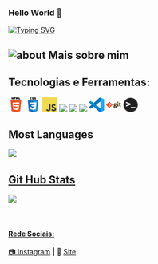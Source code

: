  
  ### Hello World 👋

[![Typing SVG](https://readme-typing-svg.herokuapp.com?font=Fira+Code&weight=600&size=30&pause=1000&color=42839F&center=true&vCenter=true&random=false&width=800&height=100&lines=Desenvolvimento+de+Solu%C3%A7%C3%B5es+Aplicadas+;%C3%A0+Cadeia+Produtiva+da+Psicultura)](https://git.io/typing-svg)

## <img width="45" alt="about" src="https://raw.github.com/elizarov/elizarov/master/about.png"> Mais sobre mim
<!--
 descrição detalhada
-->

## **Tecnologias e Ferramentas:**  


<code><img height="30" src="https://raw.githubusercontent.com/github/explore/80688e429a7d4ef2fca1e82350fe8e3517d3494d/topics/html/html.png"></code>
<code><img height="30" src="https://raw.githubusercontent.com/github/explore/80688e429a7d4ef2fca1e82350fe8e3517d3494d/topics/css/css.png"></code>
<code><img height="30" src="https://raw.githubusercontent.com/github/explore/80688e429a7d4ef2fca1e82350fe8e3517d3494d/topics/javascript/javascript.png"></code>
<code><img height="30" src="https://cdn3.iconfinder.com/data/icons/logos-and-brands-adobe/512/267_Python-512.png"></code>
<code><img height="30" src="https://cdn.discordapp.com/attachments/738547066841595935/1134523056245723269/58480979cef1014c0b5e4901.png"></code>
<code><img height="30" src="https://cdn.discordapp.com/attachments/738547066841595935/1134523582676996258/nlq8nvels9fudn0g9h7hpfjlq3.png"></code>
<code><img height="30" src="https://raw.githubusercontent.com/github/explore/80688e429a7d4ef2fca1e82350fe8e3517d3494d/topics/visual-studio-code/visual-studio-code.png"></code>
<code><img height="30" src="https://raw.githubusercontent.com/github/explore/80688e429a7d4ef2fca1e82350fe8e3517d3494d/topics/git/git.png"></code>
<code><img height="30" src="https://raw.githubusercontent.com/github/explore/80688e429a7d4ef2fca1e82350fe8e3517d3494d/topics/terminal/terminal.png"></code>





<h2 align="left"> Most Languages </h2>
<div align="left">
  <a href="https://github.com/FISH-INOS">
  <img src="https://github-readme-stats.vercel.app/api/top-langs/?username=FISH-INOS&theme=dark"/>
</div>

<h2 align="left"> Git Hub Stats </h2>
<div align="left">
  <a href="https://github.com/FISH-INOS">
  <img height="160em" src="https://github-readme-stats.vercel.app/api?username=FISH-INOS&show_icons=true&theme=dark&count_private=true"/>
</div>

[Instagram]: https://www.instagram.com/fish_inos
[Site]: https://ifinos.com
<br>

#### Rede Sociais:


📷 [Instagram][Instagram] **|** 
👔 [Site][Site]

